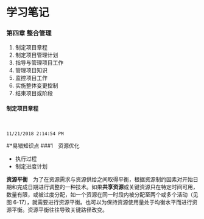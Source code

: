 # 学习笔记

### 第四章 整合管理
> 
1. 制定项目章程
2. 制定项目管理计划
3. 指导与管理项目工作
4. 管理项目知识
5. 监控项目工作
6. 实施整体变更控制
7. 结束项目或阶段

#### 制定项目章程

&emsp;

` 11/21/2018 2:14:54 PM ` 

#*易错知识点
###1&emsp;资源优化
+ 执行过程 
 +  制定进度计划

**资源平衡**&emsp;为了在资源需求与资源供给之间取得平衡，根据资源制约因素对开始日期和完成日期进行调整的一种技术。如果**共享资源**或关键资源只在特定时间可用，数量有限，或被过度分配，如一个资源在同一时段内被分配至两个或多个活动（见图 6-17），就需要进行资源平衡。也可以为保持资源使用量处于均衡水平而进行资源平衡。资源平衡往往导致关键路径改变。

